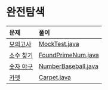 # 완전탐색

|문제|풀이|
|:---|:---|
|[모의고사](https://programmers.co.kr/learn/courses/30/lessons/42840)|[MockTest.java](https://github.com/ihaeeun/Algorithms/blob/master/Programmers/FullSearch/MockTest.java)|
|[소수 찾기](https://programmers.co.kr/learn/courses/30/lessons/42839)|[FoundPrimeNum.java](https://github.com/ihaeeun/Algorithms/blob/master/Programmers/FullSearch/FoundPrimeNum.java)|
|[숫자 야구](https://programmers.co.kr/learn/courses/30/lessons/42841)|[NumberBaseball.java](https://github.com/ihaeeun/Algorithms/blob/master/Programmers/FullSearch/NumberBaseball.java)|
|[카펫](https://programmers.co.kr/learn/courses/30/lessons/42842)|[Carpet.java](https://github.com/ihaeeun/Algorithms/blob/master/Programmers/FullSearch/Carpet.java)|
